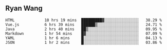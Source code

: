 ## Ryan Wang

<!--START_SECTION:waka-->

```text
HTML             10 hrs 19 mins  █████████▓░░░░░░░░░░░░░░░   38.29 %
Vue.js           6 hrs 39 mins   ██████▒░░░░░░░░░░░░░░░░░░   24.71 %
Java             2 hrs 40 mins   ██▒░░░░░░░░░░░░░░░░░░░░░░   09.95 %
Markdown         1 hr 54 mins    █▓░░░░░░░░░░░░░░░░░░░░░░░   07.09 %
YAML             1 hr 6 mins     █░░░░░░░░░░░░░░░░░░░░░░░░   04.13 %
JSON             1 hr 2 mins     █░░░░░░░░░░░░░░░░░░░░░░░░   03.86 %
```

<!--END_SECTION:waka-->
